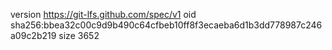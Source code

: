 version https://git-lfs.github.com/spec/v1
oid sha256:bbea32c00c9d9b490c64cfbeb10ff8f3ecaeba6d1b3dd778987c246a09c2b219
size 3652
